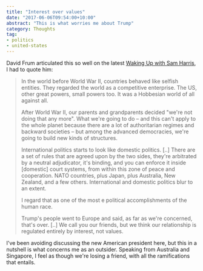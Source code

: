 ```yaml
---
title: "Interest over values"
date: "2017-06-06T09:54:00+10:00"
abstract: "This is what worries me about Trump"
category: Thoughts
tag:
- politics
- united-states
---
```

David Frum articulated this so well on the latest [Waking Up with Sam Harris], I had to quote him:

> In the world before World War II, countries behaved like selfish entities. They regarded the world as a competitive enterprise. The US, other great powers, small powers too. It was a Hobbesian world of all against all.
>
> After World War II, our parents and grandparents decided "we're not doing that any more". What we're going to do – and this can't apply to the whole planet because there are a lot of authoritarian regimes and backward societies – but among the advanced democracies, we're going to build new kinds of structures.
>
> International politics starts to look like domestic politics. [..] There are a set of rules that are agreed upon by the two sides, they're arbitrated by a neutral adjudicator, it's binding, and  you can enforce it inside [domestic]  court systems, from within this zone of peace and cooperation. NATO countries, plus Japan, plus Australia, New Zealand, and a few others. International and domestic politics blur to an extent.
>
> I regard that as one of the most e political accomplishments of the human race.
> 
> Trump's people went to Europe and said, as far as we're concerned, that's over. [..] We call you our friends, but we think our relationship is regulated entirely by interest, not values.

I've been avoiding discussing the new American president here, but this in a nutshell is what concerns me as an outsider. Speaking from Australia and Singapore, I feel as though we're losing a friend, with all the ramifications that entails.

[Waking Up with Sam Harris]: https://www.samharris.org/podcast/item/the-great-unraveling

